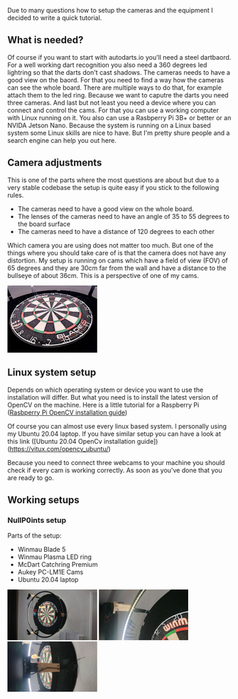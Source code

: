 Due to many questions how to setup the cameras and the equipment I decided to write a quick tutorial.

## What is needed?

Of course if you want to start with autodarts.io you'll need a steel dartbaord. For a well working dart recognition you also need a 360 degrees led lightring so that the darts don't cast shadows. The cameras needs to have a good view on the baord. For that you need to find a way how the cameras can see the whole board. There are multiple ways to do that, for example attach them to the led ring. Because we want to caputre the darts you need three cameras. And last but not least you need a device where you can connect and control the cams. For that you can use a working computer with Linux running on it. You also can use a Rasbperry Pi 3B+ or better or an NVIDA Jetson Nano. Because the system is running on a Linux based system some Linux skills are nice to have. But I'm pretty shure people and a search engine can help you out here.

## Camera adjustments

This is one of the parts where the most questions are about but due to a very stable codebase the setup is quite easy if you stick to the following rules.

- The cameras need to have a good view on the whole board.
- The lenses of the cameras need to have an angle of 35 to 55 degrees to the board surface
- The cameras need to have a distance of 120 degrees to each other

Which camera you are using does not matter too much. But one of the things where you should take care of is that the camera does not have any distortion. My setup is running on cams which have a field of view (FOV) of 65 degrees and they are 30cm far from the wall and have a distance to the bullseye of about 36cm. This is a perspective of one of my cams.

<img src="images/camToBoard.jpg" width="40%" height="40%">

## Linux system setup

Depends on which operating system or device you want to use the installation will differ. But what you need is to install the latest version of OpenCV on the machine. Here is a little tutorial for a Raspberry Pi ([Rasbperry Pi OpenCV installation guide](https://lindevs.com/install-precompiled-opencv-on-raspberry-pi/?fbclid=IwAR1sQwRH1FWbewNg4_Aomga-ZBbx3Di25C2mHrVqGTVxwiIKS31R0Pa8q5Y))

Of course you can almost use every linux based system. I personally using my Ubuntu 20.04 laptop. If you have similar setup you can have a look at this link ([Ubuntu 20.04 OpenCv installation guide])(https://vitux.com/opencv_ubuntu/)

Because you need to connect three webcams to your machine you should check if every cam is working correctly. As soon as you've done that you are ready to go.

## Working setups

### NullP0ints setup

Parts of the setup:

- Winmau Blade 5
- Winmau Plasma LED ring
- McDart Catchring Premium
- Aukey PC-LM1E Cams
- Ubuntu 20.04 laptop

<img src="images/SetupFromFront.jpg" width="40%" height="40%">
<img src="images/CamHolderFromFront.jpg" width="40%" height="40%">
<img src="images/CamHolderBehind.jpg" width="40%" height="40%">